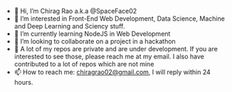 - 👋 Hi, I’m Chirag Rao a.k.a @SpaceFace02
- 👀 I’m interested in Front-End Web Development, Data Science, Machine and Deep Learning and Sciency stuff.
- 🌱 I’m currently learning NodeJS in Web Development
- 💞️ I’m looking to collaborate on a project in a hackathon
- 🔏 A lot of my repos are private and are under development. If you are interested to see those, please reach me at my email. I also have contributed to a lot of repos        which are not mine
- 📫 How to reach me: chiragrao02@gmail.com, I will reply within 24 hours.

<!---
SpaceFace02/SpaceFace02 is a ✨ special ✨ repository because its `README.md` (this file) appears on your GitHub profile.
You can click the Preview link to take a look at your changes.
--->
